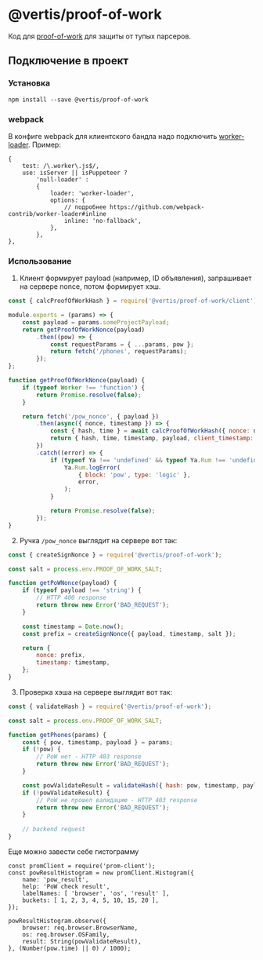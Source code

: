 # @vertis/proof-of-work

Код для [proof-of-work](https://github.com/indutny/proof-of-work) для защиты от тупых парсеров.

## Подключение в проект

### Установка
```
npm install --save @vertis/proof-of-work 
```

### webpack

В конфиге webpack для клиентского бандла надо подключить [worker-loader](https://github.com/webpack-contrib/worker-loader). Пример:
```
{
    test: /\.worker\.js$/,
    use: isServer || isPuppeteer ?
        'null-loader' :
        {
            loader: 'worker-loader',
            options: {
                // подробнее https://github.com/webpack-contrib/worker-loader#inline 
                inline: 'no-fallback',
            },
        },
},
```

### Использование

1. Клиент формирует payload (например, ID объявления), запрашивает на сервере nonce, потом формирует хэш.
```js
const { calcProofOfWorkHash } = require('@vertis/proof-of-work/client');

module.exports = (params) => {
    const payload = params.someProjectPayload;
    return getProofOfWorkNonce(payload)
        .then((pow) => {
            const requestParams = { ...params, pow };
            return fetch('/phones', requestParams);
        });
};

function getProofOfWorkNonce(payload) {
    if (typeof Worker !== 'function') {
        return Promise.resolve(false);
    }

    return fetch('/pow_nonce', { payload })
        .then(async({ nonce, timestamp }) => {
            const { hash, time } = await calcProofOfWorkHash({ nonce: nonce });
            return { hash, time, timestamp, payload, client_timestamp: Date.now() };
        })
        .catch((error) => {
            if (typeof Ya !== 'undefined' && typeof Ya.Rum !== 'undefined') {
                Ya.Rum.logError(
                    { block: 'pow', type: 'logic' },
                    error,
                );
            }

            return Promise.resolve(false);
        });
}

```

2. Ручка `/pow_nonce` выглядит на сервере вот так:
```js
const { createSignNonce } = require('@vertis/proof-of-work');

const salt = process.env.PROOF_OF_WORK_SALT;

function getPoWNonce(payload) {
    if (typeof payload !== 'string') {
        // HTTP 400 response
        return throw new Error('BAD_REQUEST');
    }

    const timestamp = Date.now();
    const prefix = createSignNonce({ payload, timestamp, salt });

    return {
        nonce: prefix,
        timestamp: timestamp,
    };
}
```

3. Проверка хэша на сервере выглядит вот так:
```js
const { validateHash } = require('@vertis/proof-of-work');

const salt = process.env.PROOF_OF_WORK_SALT;

function getPhones(params) {
    const { pow, timestamp, payload } = params;
    if (!pow) {
        // PoW нет - HTTP 403 response
        return throw new Error('BAD_REQUEST');
    }

    const powValidateResult = validateHash({ hash: pow, timestamp, payload, salt });
    if (!powValidateResult) {
        // PoW не прошел валидацию - HTTP 403 response
        return throw new Error('BAD_REQUEST');
    }
    
    // backend request
}
```

Еще можно завести себе гистограмму
```
const promClient = require('prom-client');
const powResultHistogram = new promClient.Histogram({
    name: 'pow_result',
    help: 'PoW check result',
    labelNames: [ 'browser', 'os', 'result' ],
    buckets: [ 1, 2, 3, 4, 5, 10, 15, 20 ],
});

powResultHistogram.observe({
    browser: req.browser.BrowserName,
    os: req.browser.OSFamily,
    result: String(powValidateResult),
}, (Number(pow.time) || 0) / 1000);
```
